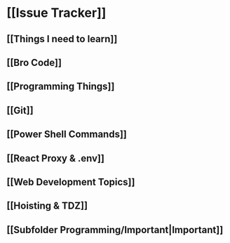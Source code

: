 # [[Issue Tracker]]

## [[Things I need to learn]]

## [[Bro Code]]

## [[Programming Things]]

## [[Git]]

## [[Power Shell Commands]]

## [[React Proxy & .env]]

## [[Web Development Topics]]

## [[Hoisting & TDZ]]

## [[Subfolder Programming/Important|Important]]